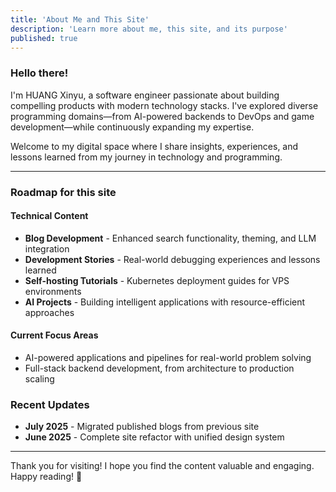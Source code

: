 ```yaml
---
title: 'About Me and This Site'
description: 'Learn more about me, this site, and its purpose'
published: true
---
```


### Hello there!

I'm HUANG Xinyu, a software engineer passionate about building compelling products with modern technology stacks. I've explored diverse programming domains—from AI-powered backends to DevOps and game development—while continuously expanding my expertise.

Welcome to my digital space where I share insights, experiences, and lessons learned from my journey in technology and programming.

---

### Roadmap for this site

#### Technical Content
- **Blog Development** - Enhanced search functionality, theming, and LLM integration
- **Development Stories** - Real-world debugging experiences and lessons learned
- **Self-hosting Tutorials** - Kubernetes deployment guides for VPS environments
- **AI Projects** - Building intelligent applications with resource-efficient approaches

#### Current Focus Areas
- AI-powered applications and pipelines for real-world problem solving
- Full-stack backend development, from architecture to production scaling

### Recent Updates

- **July 2025** - Migrated published blogs from previous site
- **June 2025** - Complete site refactor with unified design system

---

Thank you for visiting! I hope you find the content valuable and engaging. Happy reading! 🚀